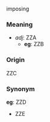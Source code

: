 imposing
### Meaning
+ _adj_: ZZA
    + __eg__: ZZB

### Origin

ZZC

### Synonym

__eg__: ZZD

+ ZZE


